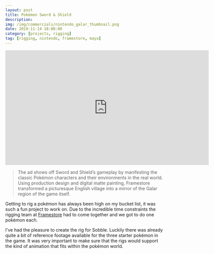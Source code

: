 ```yaml
---
layout: post
title: Pokémon Sword & Shield
description: 
img: /img/commercials/nintendo_galar_thumbnail.png
date: 2019-11-14 18:00:00
category: [projects, rigging]
tag: [rigging, nintendo, framestore, maya]
---
```

<p align="center"><iframe width="640" height="360" src="https://www.youtube.com/embed/PlM-z2uC9fQ" frameborder="0" allowfullscreen></iframe></p>

<blockquote><p class="justify">The ad shows off Sword and Shield’s gameplay by manifesting the classic Pokémon characters and their environments in the real world. Using production design and digital matte painting, Framestore transformed a picturesque English village into a mirror of the Galar region of the game itself.</p></blockquote> 

<p class="justify">Getting to rig a pokémon has always been high on my bucket list, it was such a fun project to work on. Due to the incredible time constraints the rigging team at <a href="https://www.framestore.com/work/pokemon-sword-pokemon-shield">Framestore</a> had to come together and we got to do one pokémon each. </p>

<p class="justify">I've had the pleasure to create the rig for Sobble. Luckily there was already quite a bit of reference footage available for the three starter pokémon in the game. It was very important to make sure that the rigs would support the kind of animation that fits within the pokémon world.</p>

